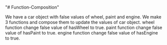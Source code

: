 "# Function-Composition" 

We have a car object with false values of wheel, paint and engine. We make 3 functions and compose them to update the values of car object.
wheel function change false value of hasWheel to true.
paint function change false value of hasPaint to true.
engine function change false value of hasEngine to true.

